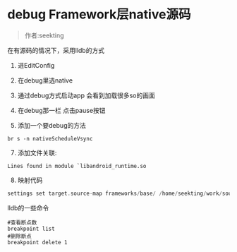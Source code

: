 # debug Framework层native源码

> 作者:seekting

在有源码的情况下，采用lldb的方式

1. 进EditConfig

2. 在debug里选native

3. 通过debug方式启动app  会看到加载很多so的画面


4. 在debug那一栏 点击pause按钮


5. 添加一个要debug的方法

```shell
br s -n nativeScheduleVsync
```

7. 添加文件关联:

```shell
Lines found in module `libandroid_runtime.so
```
8. 映射代码
```c {.line-numbers}
settings set target.source-map frameworks/base/ /home/seekting/work/sources/android6.0_r77/frameworks/base
```

lldb的一些命令

```shell
#查看断点数
breakpoint list
#删除断点
breakpoint delete 1
```

